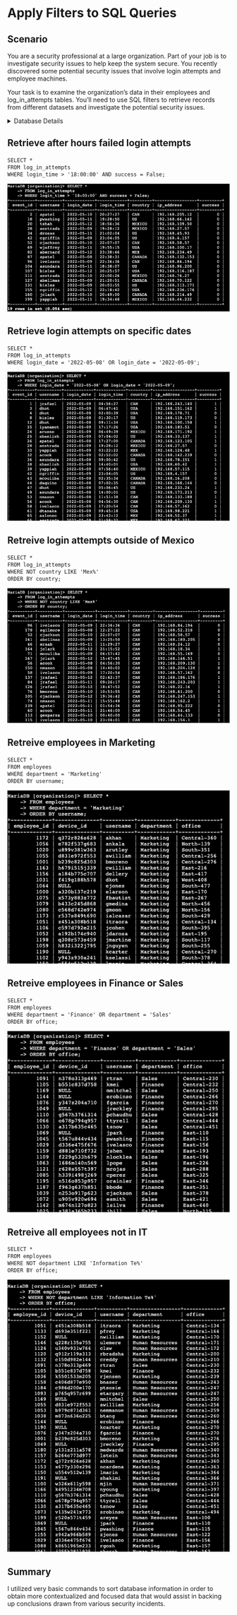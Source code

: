 # Apply Filters to SQL Queries
## Scenario
You are a security professional at a large organization. Part of your job is to investigate security issues to help keep the system secure. You recently discovered some potential security issues that involve login attempts and employee machines.

Your task is to examine the organization’s data in their employees and log_in_attempts tables. You’ll need to use SQL filters to retrieve records from different datasets and investigate the potential security issues.
<details>
<summary>Database Details</summary>

### log_in_attempts table
    - `event_id`: The identification number assigned to each login event
    - `username`: username of employee
    - `login_date`: date the login attempt was recorded
    - `login_time`: time the login attempt was recorded
    - `country`: counrty where login attempt occured
    - `ip_address`: IP address of emplyees machine
    - `success`: success metric of the login attempt; FALSE indicates a failed attempt
### employees table
    - `employee_id`: identification number assigned to each employee
    - `device_id`: identification number assigned to each device used by employee
    - `username`: username of employee
    - `department`: department of employee
    - `office`: location of the office 

</details>

## Retrieve after hours failed login attempts
```
SELECT *
FROM log_in_attempts
WHERE login_time > '18:00:00' AND success = False;
```

![after hours failed login attempts table](image.png)

## Retrieve login attempts on specific dates
```
SELECT * 
FROM log_in_attempts
WHERE login_date = '2022-05-08' OR login_date = '2022-05-09';
```
![Alt text](image-1.png)

## Retreive login attempts outside of Mexico
```
SELECT *
FROM log_in_attempts
WHERE NOT country LIKE 'Mex%'
ORDER BY country;
```
![Alt text](image-2.png)
## Retreive employees in Marketing
```
SELECT *
FROM employees
WHERE department = 'Marketing'
ORDER BY username;
```
![Alt text](image-3.png)

## Retreive employees in Finance or Sales
```
SELECT *
FROM employees
WHERE department = 'Finance' OR department = 'Sales'
ORDER BY office;
```
![Alt text](image-4.png)
## Retreive all employees not in IT
```
SELECT *
FROM employees
WHERE NOT department LIKE 'Information Te%'
ORDER BY office;
```
![Alt text](image-5.png)

## Summary
I utilized very basic commands to sort database information in order to obtain more contextualized and focused data that would assist in backing up conclusions drawn from various security incidents.  
